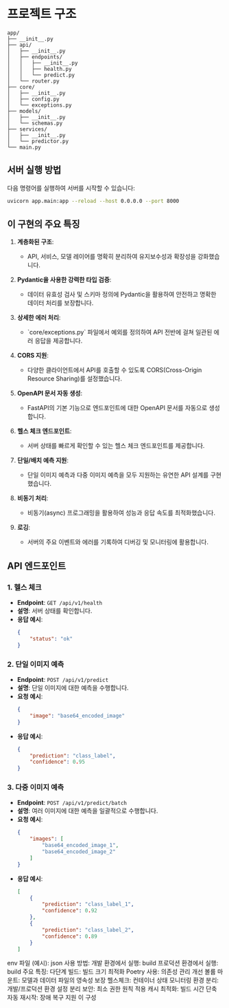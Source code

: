 # 프로젝트 구조

```
app/
├── __init__.py
├── api/
│   ├── __init__.py
│   ├── endpoints/
│   │   ├── __init__.py
│   │   ├── health.py
│   │   └── predict.py
│   └── router.py
├── core/
│   ├── __init__.py
│   ├── config.py
│   └── exceptions.py
├── models/
│   ├── __init__.py
│   └── schemas.py
├── services/
│   ├── __init__.py
│   └── predictor.py
└── main.py
```

## 서버 실행 방법

다음 명령어를 실행하여 서버를 시작할 수 있습니다:

```bash
uvicorn app.main:app --reload --host 0.0.0.0 --port 8000
```

## 이 구현의 주요 특징

1. **계층화된 구조**:
   - API, 서비스, 모델 레이어를 명확히 분리하여 유지보수성과 확장성을 강화했습니다.

2. **Pydantic을 사용한 강력한 타입 검증**:
   - 데이터 유효성 검사 및 스키마 정의에 Pydantic을 활용하여 안전하고 명확한 데이터 처리를 보장합니다.

3. **상세한 에러 처리**:
   - \`core/exceptions.py\` 파일에서 예외를 정의하여 API 전반에 걸쳐 일관된 에러 응답을 제공합니다.

4. **CORS 지원**:
   - 다양한 클라이언트에서 API를 호출할 수 있도록 CORS(Cross-Origin Resource Sharing)를 설정했습니다.

5. **OpenAPI 문서 자동 생성**:
   - FastAPI의 기본 기능으로 엔드포인트에 대한 OpenAPI 문서를 자동으로 생성합니다.

6. **헬스 체크 엔드포인트**:
   - 서버 상태를 빠르게 확인할 수 있는 헬스 체크 엔드포인트를 제공합니다.

7. **단일/배치 예측 지원**:
   - 단일 이미지 예측과 다중 이미지 예측을 모두 지원하는 유연한 API 설계를 구현했습니다.

8. **비동기 처리**:
   - 비동기(async) 프로그래밍을 활용하여 성능과 응답 속도를 최적화했습니다.

9. **로깅**:
   - 서버의 주요 이벤트와 에러를 기록하여 디버깅 및 모니터링에 활용합니다.

## API 엔드포인트

### 1. **헬스 체크**
- **Endpoint**: `GET /api/v1/health`
- **설명**: 서버 상태를 확인합니다.
- **응답 예시**:
  ```json
  {
      "status": "ok"
  }
  ```

### 2. **단일 이미지 예측**
- **Endpoint**: `POST /api/v1/predict`
- **설명**: 단일 이미지에 대한 예측을 수행합니다.
- **요청 예시**:
  ```json
  {
      "image": "base64_encoded_image"
  }
  ```
- **응답 예시**:
  ```json
  {
      "prediction": "class_label",
      "confidence": 0.95
  }
  ```

### 3. **다중 이미지 예측**
- **Endpoint**: `POST /api/v1/predict/batch`
- **설명**: 여러 이미지에 대한 예측을 일괄적으로 수행합니다.
- **요청 예시**:
  ```json
  {
      "images": [
          "base64_encoded_image_1",
          "base64_encoded_image_2"
      ]
  }
  ```
- **응답 예시**:
  ```json
  [
      {
          "prediction": "class_label_1",
          "confidence": 0.92
      },
      {
          "prediction": "class_label_2",
          "confidence": 0.89
      }
  ]
  ```



env 파일 (예시):
json
사용 방법:
개발 환경에서 실행:
build
프로덕션 환경에서 실행:
build
주요 특징:
다단계 빌드: 빌드 크기 최적화
Poetry 사용: 의존성 관리 개선
볼륨 마운트: 모델과 데이터 파일의 영속성 보장
헬스체크: 컨테이너 상태 모니터링
환경 분리: 개발/프로덕션 환경 설정 분리
보안: 최소 권한 원칙 적용
캐시 최적화: 빌드 시간 단축
자동 재시작: 장애 복구 지원
이 구성